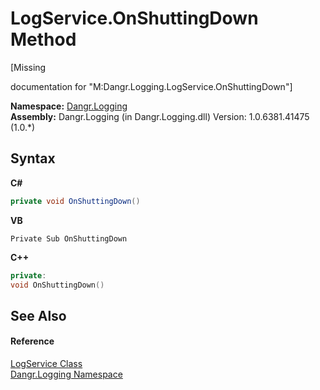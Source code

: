 # LogService.OnShuttingDown Method 
 

\[Missing <summary> documentation for "M:Dangr.Logging.LogService.OnShuttingDown"\]

**Namespace:**&nbsp;<a href="N_Dangr_Logging">Dangr.Logging</a><br />**Assembly:**&nbsp;Dangr.Logging (in Dangr.Logging.dll) Version: 1.0.6381.41475 (1.0.*)

## Syntax

**C#**<br />
``` C#
private void OnShuttingDown()
```

**VB**<br />
``` VB
Private Sub OnShuttingDown
```

**C++**<br />
``` C++
private:
void OnShuttingDown()
```


## See Also


#### Reference
<a href="T_Dangr_Logging_LogService">LogService Class</a><br /><a href="N_Dangr_Logging">Dangr.Logging Namespace</a><br />